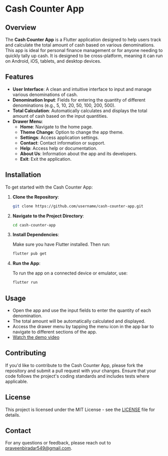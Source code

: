 # Cash Counter App

## Overview

The **Cash Counter App** is a Flutter application designed to help users track and calculate the total amount of cash based on various denominations. This app is ideal for personal finance management or for anyone needing to quickly tally up cash. It is designed to be cross-platform, meaning it can run on Android, iOS, tablets, and desktop devices.

## Features

- **User Interface**: A clean and intuitive interface to input and manage various denominations of cash.
- **Denomination Input**: Fields for entering the quantity of different denominations (e.g., 5, 10, 20, 50, 100, 200, 500).
- **Total Calculation**: Automatically calculates and displays the total amount of cash based on the input quantities.
- **Drawer Menu**:
  - **Home**: Navigate to the home page.
  - **Theme Change**: Option to change the app theme.
  - **Settings**: Access application settings.
  - **Contact**: Contact information or support.
  - **Help**: Access help or documentation.
  - **About Us**: Information about the app and its developers.
  - **Exit**: Exit the application.

## Installation

To get started with the Cash Counter App:

1. **Clone the Repository**:

    ```bash
    git clone https://github.com/username/cash-counter-app.git
    ```

2. **Navigate to the Project Directory**:

    ```bash
    cd cash-counter-app
    ```

3. **Install Dependencies**:

    Make sure you have Flutter installed. Then run:

    ```bash
    flutter pub get
    ```

4. **Run the App**:

    To run the app on a connected device or emulator, use:

    ```bash
    flutter run
    ```

## Usage

- Open the app and use the input fields to enter the quantity of each denomination.
- The total amount will be automatically calculated and displayed.
- Access the drawer menu by tapping the menu icon in the app bar to navigate to different sections of the app.
- 
  [Watch the demo video](https://youtube.com/shorts/p0Eh2-_bIyU?feature=share)

## Contributing

If you'd like to contribute to the Cash Counter App, please fork the repository and submit a pull request with your changes. Ensure that your code follows the project's coding standards and includes tests where applicable.

## License

This project is licensed under the MIT License - see the [LICENSE](LICENSE) file for details.

## Contact

For any questions or feedback, please reach out to [praveenbiradar549@gmail.com](mailto:praveenbiradar549@gmail.com).
